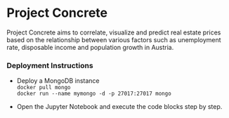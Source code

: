 # Project Concrete
Project Concrete aims to correlate, visualize and predict real estate prices based on the relationship between various factors such as unemployment rate, disposable income and population growth in Austria.

### Deployment Instructions

- Deploy a MongoDB instance\
`docker pull mongo`\
`docker run --name mymongo -d -p 27017:27017 mongo`

- Open the Jupyter Notebook and execute the code blocks step by step. 
